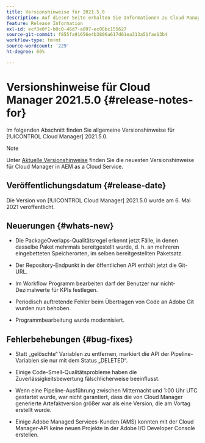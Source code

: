 ```yaml
---
title: Versionshinweise für 2021.5.0
description: Auf dieser Seite erhalten Sie Informationen zu Cloud Manager 2021.5.0.
feature: Release Information
exl-id: ecf3e0f1-b0c0-46d7-a897-ec08bc155627
source-git-commit: f855fa91656e4b3806a617d61ea313a51fae13b4
workflow-type: tm+mt
source-wordcount: '229'
ht-degree: 66%

---
```


# Versionshinweise für Cloud Manager 2021.5.0 {#release-notes-for}

Im folgenden Abschnitt finden Sie allgemeine Versionshinweise für [!UICONTROL Cloud Manager] 2021.5.0.

>[!NOTE]
>Unter [Aktuelle Versionshinweise](https://experienceleague.adobe.com/docs/experience-manager-cloud-service/onboarding/getting-access/release-notes-cloud-manager/release-notes-cm-current.html?lang=de#getting-access) finden Sie die neuesten Versionshinweise für Cloud Manager in AEM as a Cloud Service.

## Veröffentlichungsdatum {#release-date}

Die Version von [!UICONTROL Cloud Manager] 2021.5.0 wurde am 6. Mai 2021 veröffentlicht.

## Neuerungen {#whats-new}

* Die PackageOverlaps-Qualitätsregel erkennt jetzt Fälle, in denen dasselbe Paket mehrmals bereitgestellt wurde, d. h. an mehreren eingebetteten Speicherorten, im selben bereitgestellten Paketsatz.

* Der Repository-Endpunkt in der öffentlichen API enthält jetzt die Git-URL.

* Im Workflow Programm bearbeiten darf der Benutzer nur nicht-Dezimalwerte für KPIs festlegen.

* Periodisch auftretende Fehler beim Übertragen von Code an Adobe Git wurden nun behoben.

* Programmbearbeitung wurde modernisiert.

## Fehlerbehebungen {#bug-fixes}

* Statt „gelöschte“ Variablen zu entfernen, markiert die API der Pipeline-Variablen sie nur mit dem Status „DELETED“.

* Einige Code-Smell-Qualitätsprobleme haben die Zuverlässigkeitsbewertung fälschlicherweise beeinflusst.

* Wenn eine Pipeline-Ausführung zwischen Mitternacht und 1:00 Uhr UTC gestartet wurde, war nicht garantiert, dass die von Cloud Manager generierte Artefaktversion größer war als eine Version, die am Vortag erstellt wurde.

* Einige Adobe Managed Services-Kunden (AMS) konnten mit der Cloud Manager-API keine neuen Projekte in der Adobe I/O Developer Console erstellen.
